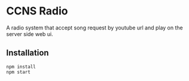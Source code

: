 CCNS Radio
===

A radio system that accept song request by youtube url and play on the server side web ui.

Installation
---
```
npm install 
npm start
```
